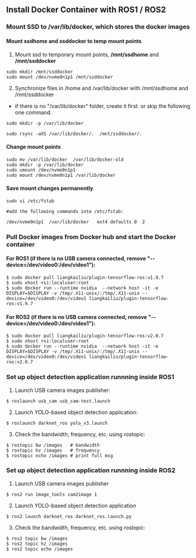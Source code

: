 ## Install Docker Container with ROS1 / ROS2

### Mount SSD to /var/lib/docker, which stores the docker images 

#### Mount ssdhome and ssddocker to temp mount points
1. Mount ssd to temporary mount points, **/mnt/ssdhome** and **/mnt/ssddocker** 
```
sudo mkdir /mnt/ssddocker  
sudo mount /dev/nvme0n1p1 /mnt/ssddocker  
```
2. Synchronize files in /home and /var/lib/docker with /mnt/ssdhome and /mnt/ssddocker
* if there is no "/var/lib/docker" folder, create it first. or skip the following one command.
```
sudo mkdir -p /var/lib/docker
```
```
sudo rsync -aXS /var/lib/docker/.  /mnt/ssddocker/.
```
#### Change mount points
```
sudo mv /var/lib/docker  /var/lib/docker-old
sudo mkdir -p /var/lib/docker
sudo umount /dev/nvme0n1p1 
sudo mount /dev/nvme0n1p1 /var/lib/docker
```
#### Save mount changes permanently
```
sudo vi /etc/fstab 
```
```
#add the following commands into /etc/fstab: 

/dev/nvme0n1p1  /var/lib/docker   ext4 defaults 0  2
```

### Pull Docker images from Docker hub and start the Docker container

#### For ROS1 (if there is no USB camera connected, remove "--device=/dev/video0:/dev/video1"):
```
$ sudo docker pull liangkailiu/plugin-tensorflow-ros:v1.9.7
$ sudo xhost +si:localuser:root
$ sudo docker run --runtime nvidia  --network host -it -e DISPLAY=$DISPLAY -v /tmp/.X11-unix/:/tmp/.X11-unix --device=/dev/video0:/dev/video1 liangkailiu/plugin-tensorflow-ros:v1.9.7
```
#### For ROS2 (if there is no USB camera connected, remove "--device=/dev/video0:/dev/video1"):
```
$ sudo docker pull liangkailiu/plugin-tensorflow-ros:v2.0.7
$ sudo xhost +si:localuser:root
$ sudo docker run --runtime nvidia  --network host -it -e DISPLAY=$DISPLAY -v /tmp/.X11-unix/:/tmp/.X11-unix --device=/dev/video0:/dev/video1 liangkailiu/plugin-tensorflow-ros:v2.0.7
```

### Set up object detection application runnning inside ROS1
1. Launch USB camera images publisher:
```
$ roslaunch usb_cam usb_cam-test.launch
```
2. Launch YOLO-based object detection application:
```
$ roslaunch darknet_ros yolo_v3.launch
```
3. Check the bandwidth, frequency, etc. using rostopic:
```
$ rostopic bw /images   # bandwidth
$ rostopic hz /images   # frequency
$ rostopic echo /images # print full msg
```

### Set up object detection application runnning inside ROS2
1. Launch USB camera images publisher
```
$ ros2 run image_tools cam2image 1
```
2. Launch YOLO-based object detection application
```
$ ros2 launch darknet_ros darknet_ros.launch.py
```
3. Check the bandwidth, frequency, etc. using rostopic:
```
$ ros2 topic bw /images
$ ros2 topic hz /images
$ ros2 topic echo /images
```

